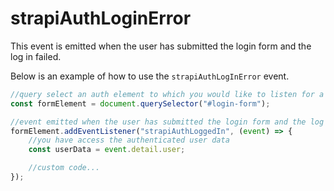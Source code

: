 # strapiAuthLoginError


This event is emitted when the user has submitted the login form and the log in failed.


Below is an example of how to use the `strapiAuthLogInError` event.

```jsx
//query select an auth element to which you would like to listen for a failed log in.
const formElement = document.querySelector("#login-form");

//event emitted when the user has submitted the login form and the log in failed
formElement.addEventListener("strapiAuthLoggedIn", (event) => {
	//you have access the authenticated user data
	const userData = event.detail.user;

	//custom code...
});
```